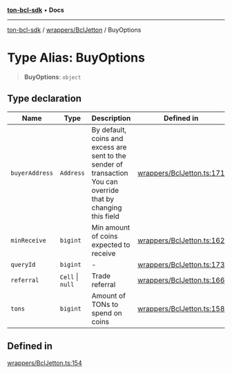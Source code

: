 [**ton-bcl-sdk**](../../../README.md) • **Docs**

***

[ton-bcl-sdk](../../../README.md) / [wrappers/BclJetton](../README.md) / BuyOptions

# Type Alias: BuyOptions

> **BuyOptions**: `object`

## Type declaration

| Name | Type | Description | Defined in |
| ------ | ------ | ------ | ------ |
| `buyerAddress` | `Address` | By default, coins and excess are sent to the sender of transaction You can override that by changing this field | [wrappers/BclJetton.ts:171](https://github.com/ton-fun-tech/ton-bcl-sdk/blob/51c29e03ce6783fe32c30630f21ec8c9f76516e2/src/wrappers/BclJetton.ts#L171) |
| `minReceive` | `bigint` | Min amount of coins expected to receive | [wrappers/BclJetton.ts:162](https://github.com/ton-fun-tech/ton-bcl-sdk/blob/51c29e03ce6783fe32c30630f21ec8c9f76516e2/src/wrappers/BclJetton.ts#L162) |
| `queryId` | `bigint` | - | [wrappers/BclJetton.ts:173](https://github.com/ton-fun-tech/ton-bcl-sdk/blob/51c29e03ce6783fe32c30630f21ec8c9f76516e2/src/wrappers/BclJetton.ts#L173) |
| `referral` | `Cell` \| `null` | Trade referral | [wrappers/BclJetton.ts:166](https://github.com/ton-fun-tech/ton-bcl-sdk/blob/51c29e03ce6783fe32c30630f21ec8c9f76516e2/src/wrappers/BclJetton.ts#L166) |
| `tons` | `bigint` | Amount of TONs to spend on coins | [wrappers/BclJetton.ts:158](https://github.com/ton-fun-tech/ton-bcl-sdk/blob/51c29e03ce6783fe32c30630f21ec8c9f76516e2/src/wrappers/BclJetton.ts#L158) |

## Defined in

[wrappers/BclJetton.ts:154](https://github.com/ton-fun-tech/ton-bcl-sdk/blob/51c29e03ce6783fe32c30630f21ec8c9f76516e2/src/wrappers/BclJetton.ts#L154)
